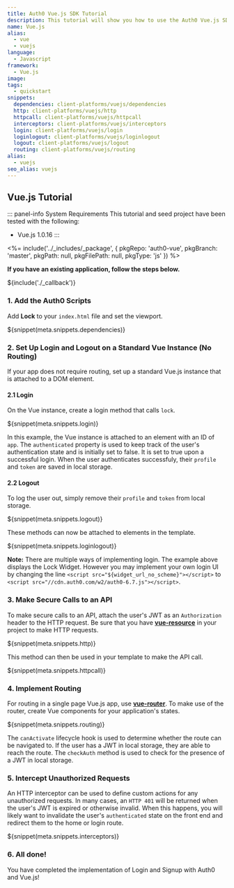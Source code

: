 ```yaml
---
title: Auth0 Vue.js SDK Tutorial
description: This tutorial will show you how to use the Auth0 Vue.js SDK to add authentication and authorization to your web app.
name: Vue.js
alias:
  - vue
  - vuejs
language:
  - Javascript
framework:
  - Vue.js
image:
tags:
  - quickstart
snippets:
  dependencies: client-platforms/vuejs/dependencies
  http: client-platforms/vuejs/http
  httpcall: client-platforms/vuejs/httpcall
  interceptors: client-platforms/vuejs/interceptors
  login: client-platforms/vuejs/login
  loginlogout: client-platforms/vuejs/loginlogout
  logout: client-platforms/vuejs/logout
  routing: client-platforms/vuejs/routing
alias:
  - vuejs
seo_alias: vuejs
---
```


## Vue.js Tutorial

::: panel-info System Requirements
This tutorial and seed project have been tested with the following:
* Vue.js 1.0.16
:::

<%= include('../_includes/_package', {
  pkgRepo: 'auth0-vue',
  pkgBranch: 'master',
  pkgPath: null,
  pkgFilePath: null,
  pkgType: 'js'
}) %>

**If you have an existing application, follow the steps below.**

${include('./\_callback')}

### 1. Add the Auth0 Scripts

Add **Lock** to your `index.html` file and set the viewport.

${snippet(meta.snippets.dependencies)}

### 2. Set Up Login and Logout on a Standard Vue Instance (No Routing)

If your app does not require routing, set up a standard Vue.js instance that is attached to a DOM element.

#### 2.1 Login

On the Vue instance, create a login method that calls `lock`.

${snippet(meta.snippets.login)}

In this example, the Vue instance is attached to an element with an ID of `app`. The `authenticated` property is used to keep track of the user's authentication state and is initially set to false. It is set to true upon a successful login. When the user authenticates successfuly, their `profile` and `token` are saved in local storage.

#### 2.2 Logout

To log the user out, simply remove their `profile` and `token` from local storage.

${snippet(meta.snippets.logout)}

These methods can now be attached to elements in the template.

${snippet(meta.snippets.loginlogout)}

__Note:__ There are multiple ways of implementing login. The example above displays the Lock Widget. However you may implement your own login UI by changing the line `<script src="${widget_url_no_scheme}"></script>` to `<script src="//cdn.auth0.com/w2/auth0-6.7.js"></script>`.

### 3. Make Secure Calls to an API

To make secure calls to an API, attach the user's JWT as an `Authorization` header to the HTTP request. Be sure that you have **[vue-resource](https://github.com/vuejs/vue-resource)** in your project to make HTTP requests.

${snippet(meta.snippets.http)}

This method can then be used in your template to make the API call.

${snippet(meta.snippets.httpcall)}

### 4. Implement Routing

For routing in a single page Vue.js app, use **[vue-router](https://github.com/vuejs/vue-router)**. To make use of the router, create Vue components for your application's states.

${snippet(meta.snippets.routing)}

The `canActivate` lifecycle hook is used to determine whether the route can be navigated to. If the user has a JWT in local storage, they are able to reach the route. The `checkAuth` method is used to check for the presence of a JWT in local storage.

### 5. Intercept Unauthorized Requests

An HTTP interceptor can be used to define custom actions for any unauthorized requests. In many cases, an `HTTP 401` will be returned when the user's JWT is expired or otherwise invalid. When this happens, you will likely want to invalidate the user's `authenticated` state on the front end and redirect them to the home or login route.

${snippet(meta.snippets.interceptors)}

### 6. All done!

You have completed the implementation of Login and Signup with Auth0 and Vue.js!
